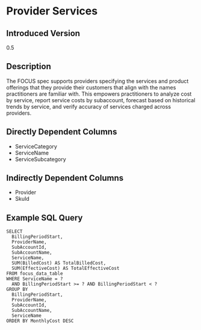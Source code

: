 # Provider Services

## Introduced Version
0.5

## Description

The FOCUS spec supports providers specifying the services and product offerings that they provide their customers that align with the names practitioners are familiar with. 
This empowers practitioners to analyze cost by service, report service costs by subaccount, forecast based on historical trends by service, and verify accuracy of services 
charged across providers.

## Directly Dependent Columns
* ServiceCategory
* ServiceName
* ServiceSubcategory

## Indirectly Dependent Columns
* Provider
* SkuId


## Example SQL Query
```
SELECT
  BillingPeriodStart,
  ProviderName,
  SubAccountId,
  SubAccountName,
  ServiceName,
  SUM(BilledCost) AS TotalBilledCost,
  SUM(EffectiveCost) AS TotalEffectiveCost
FROM focus_data_table
WHERE ServiceName = ?
  AND BillingPeriodStart >= ? AND BillingPeriodStart < ?
GROUP BY
  BillingPeriodStart,
  ProviderName,
  SubAccountId,
  SubAccountName,
  ServiceName
ORDER BY MonthlyCost DESC
```


